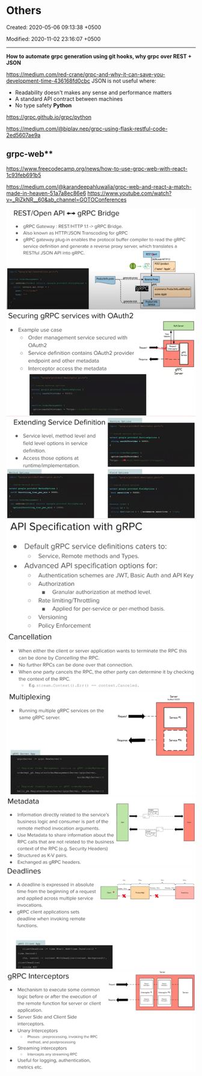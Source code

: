 # Others

Created: 2020-05-06 09:13:38 +0500

Modified: 2020-11-02 23:16:07 +0500

---

**How to automate grpc generation using git hooks, why grpc over REST + JSON**

<https://medium.com/red-crane/grpc-and-why-it-can-save-you-development-time-436168fd0cbc>
JSON is not useful where:
-   Readability doesn't makes any sense and performance matters
-   A standard API contract between machines
-   No type safety
**Python**

<https://grpc.github.io/grpc/python>

<https://medium.com/@biplav.nep/grpc-using-flask-restful-code-2ed5607ae9a>

## grpc-web**

<https://www.freecodecamp.org/news/how-to-use-grpc-web-with-react-1c93feb691b5>

<https://medium.com/@karandeepahluwalia/grpc-web-and-react-a-match-made-in-heaven-51a7a8ec86e6>
<https://www.youtube.com/watch?v=_RiZkNR__60&ab_channel=GOTOConferences>

![](media/gRPC_Others-image1.png)
![](media/gRPC_Others-image2.png)
![](media/gRPC_Others-image3.png)
![API Specification with gRPC Default gRPC service definitions caters to: Service, Remote methods and Types. O Advanced API specification options for: o o O O o Authentication schemes are JWT, Basic Auth and API Key Authorization Granular authorization at method level. Rate limiting/Throttling Applied for per-service or per-method basis. Versioning Policy Enforcement ](media/gRPC_Others-image4.png)
![Cancellation When either the client or server application wants to terminate the RPC this can be done by Cance//ing the RPC. No further RPCs can be done over that connection. When one party cancels the RPC, the other party can determine it by checking the context of the RPC. E.g. stream. Context ( ) . Err ( ) o context . Canceled. ](media/gRPC_Others-image5.png)
![Multiplexing o Running multiple gRPC services on the same gRPC server. gRPC Server App grpcServer grpc . NewServer () // Register Order Management service on gRPC orderMgtServer ordermgt_pb. RegisterOrderManagementServer ( grpcServer , &orderMgtServer { ) // Register Greeter Service on gRPC orderMgtServer hello_pb.RegisterGreeterServer (grpcServer, &he110Server{ } ) Request Response Service Serqce # N ](media/gRPC_Others-image6.png)
![Metadata Information directly related to the service's business logic and consumer is part of the remote method invocation arguments. Use Metadata to share information about the RPC calls that are not related to the business context of the RPC (e.g. Security Headers) Structured as K-V pairs. Exchanged as gRPC headers. ](media/gRPC_Others-image7.png)
![Deadlines A deadline is expressed in absolute time from the beginning of a request and applied across multiple service invocations. gRPC client applications sets deadline when invoking remote functions. aRPC Client ADP clientDeadIine time .Now() . Add (time. Duration (2 * time . Second) ) context . WithDeadIine (context . Background () , ctx, cancel clientDead1ine) // Invoke RPC ](media/gRPC_Others-image8.png)
![gRPC Interceptors o Recpest Mechanism to execute some common logic before or after the execution of Respmse the remote function for server or client application. Server Side and Client Side interceptors. Unary Interceptors Phases : preprocessing, invoking the RPC o method, and postprocessing Streaming interceptors Intercepts any streaming RPC o Useful for logging, authentication, metrics etc. Interceptor 'N ](media/gRPC_Others-image9.png)